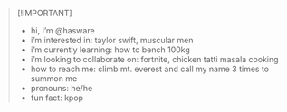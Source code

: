 >  [!IMPORTANT]
> -   hi, I’m @hasware
> -   i’m interested in: taylor swift, muscular men
> -   i’m currently learning: how to bench 100kg
> -   i’m looking to collaborate on: fortnite, chicken tatti masala cooking
> -   how to reach me: climb mt. everest and call my name 3 times to summon me
> -   pronouns: he/he
> -   fun fact: kpop
